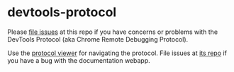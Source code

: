 # devtools-protocol

Please [file issues](https://github.com/ChromeDevTools/devtools-protocol/issues) at this repo if you have concerns or problems with the DevTools Protocol (aka Chrome Remote Debugging Protocol).


Use the [protocol viewer](https://chromedevtools.github.io/devtools-protocol/) for navigating the protocol. File issues at [its repo](https://github.com/ChromeDevTools/debugger-protocol-viewer) if you have a bug with the documentation webapp.
